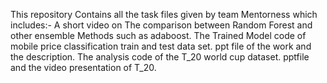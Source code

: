 This repository Contains all the task files given by team Mentorness which includes:-
A short video on The comparison between Random Forest and other ensemble Methods such as adaboost.
The Trained Model code of mobile price classification train and test  data set.
ppt file of the work and the description.
The analysis code of the T_20 world cup dataset.
pptfile and the video presentation of T_20.

